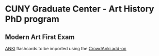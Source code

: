# CUNY Graduate Center - Art History PhD program

## Modern Art First Exam

[ANKI](https://apps.ankiweb.net) flashcards to be imported using the [CrowdAnki add-on](https://ankiweb.net/shared/info/1788670778)
